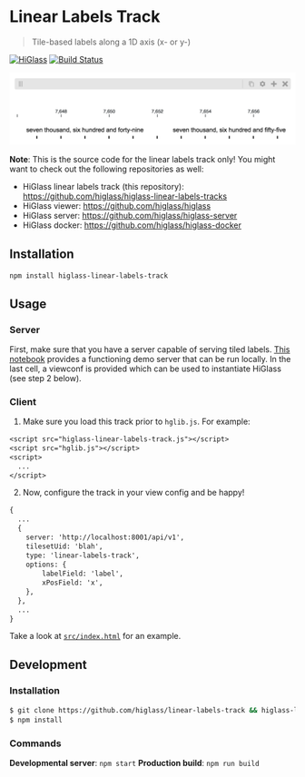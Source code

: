 # Linear Labels Track

> Tile-based labels along a 1D axis (x- or y-)

[![HiGlass](https://img.shields.io/badge/higlass-👍-red.svg?colorB=0f5d92)](http://higlass.io)
[![Build Status](https://img.shields.io/travis/pkerpedjiev/higlass-labelled-points-track/master.svg?colorB=0f5d92)](https://travis-ci.org/pkerpedjiev/higlass-labelled-points-track)

<img src="/teaser.png?raw=true" width="600" />

**Note**: This is the source code for the linear labels track only! You might want to check out the following repositories as well:

- HiGlass linear labels track (this repository): https://github.com/higlass/higlass-linear-labels-tracks
- HiGlass viewer: https://github.com/higlass/higlass
- HiGlass server: https://github.com/higlass/higlass-server
- HiGlass docker: https://github.com/higlass/higlass-docker

## Installation

```
npm install higlass-linear-labels-track
```

## Usage

### Server

First, make sure that you have a server capable of serving tiled labels.
[This notebook](https://github.com/higlass/higlass-python/blob/pkerpedjiev/merge-branches/notebooks/Label%20server%20example.ipynb) provides a functioning demo
server that can be run locally. In the last cell, a viewconf is provided which
can be used to instantiate HiGlass (see step 2 below).

### Client

1. Make sure you load this track prior to `hglib.js`. For example:

```
<script src="higlass-linear-labels-track.js"></script>
<script src="hglib.js"></script>
<script>
  ...
</script>
```

2. Now, configure the track in your view config and be happy! 

```
{
  ...
  {
    server: 'http://localhost:8001/api/v1',
    tilesetUid: 'blah',
    type: 'linear-labels-track',
    options: {
        labelField: 'label',
        xPosField: 'x',
    },
  },
  ...
}
```

Take a look at [`src/index.html`](src/index.html) for an example.

## Development

### Installation

```bash
$ git clone https://github.com/higlass/linear-labels-track && higlass-linear-labels-track
$ npm install
```

### Commands

**Developmental server**: `npm start`
**Production build**: `npm run build`
